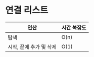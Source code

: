 # 연결 리스트

| 연산                    | 시간 복잡도 |
| ----------------------- | ----------- |
| 탐색                    | O(n)        |
| 시작, 끝에 추가 및 삭제 | O(1)        |

